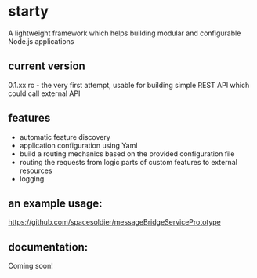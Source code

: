 # starty
A lightweight framework which helps building modular and configurable Node.js applications

## current version
0.1.xx rc - the very first attempt, usable for building simple REST API which could call external API

## features
- automatic feature discovery
- application configuration using Yaml
- build a routing mechanics based on the provided configuration file
- routing the requests from logic parts of custom features to external resources
- logging

## an example usage:
https://github.com/spacesoldier/messageBridgeServicePrototype

## documentation:
Coming soon!
